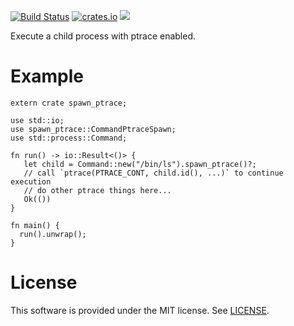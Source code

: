 [![Build Status](https://travis-ci.org/luser/spawn-ptrace.svg?branch=master)](https://travis-ci.org/luser/spawn-ptrace) [![crates.io](https://img.shields.io/crates/v/spawn-ptrace.svg)](https://crates.io/crates/spawn-ptrace) [![](https://docs.rs/spawn-ptrace/badge.svg)](https://docs.rs/spawn-ptrace)

Execute a child process with ptrace enabled.

# Example

```rust,no_run
extern crate spawn_ptrace;

use std::io;
use spawn_ptrace::CommandPtraceSpawn;
use std::process::Command;

fn run() -> io::Result<()> {
   let child = Command::new("/bin/ls").spawn_ptrace()?;
   // call `ptrace(PTRACE_CONT, child.id(), ...)` to continue execution
   // do other ptrace things here...
   Ok(())
}

fn main() {
  run().unwrap();
}
```

# License

This software is provided under the MIT license. See [LICENSE](LICENSE).
